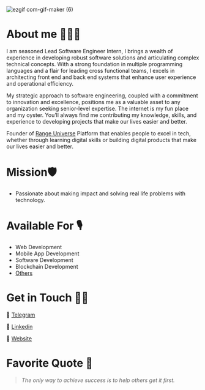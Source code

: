 
![ezgif com-gif-maker (6)](https://scontent.flos1-2.fna.fbcdn.net/v/t39.30808-6/453478117_452193294470600_5778309075254763533_n.png?stp=dst-png_s960x960&_nc_cat=100&ccb=1-7&_nc_sid=cc71e4&_nc_eui2=AeFxGzQrwK3vig7osZLMjhhmVcw5bUxP08dVzDltTE_Tx48aRQlZvIT6BcsHvoaXjB8pL8O7aioZwxLVMI7q1ZnL&_nc_ohc=gmb_yMe67cQQ7kNvgEJYJ_a&_nc_zt=23&_nc_ht=scontent.flos1-2.fna&oh=00_AYCr0QGoq7Bfc2pYMllJJRnGkZa6mXSoDUqWRnyPa4icRw&oe=66CB6718)





# About me 👨🏾‍💻
I am seasoned Lead Software Engineer Intern, I brings a wealth of experience in developing robust software solutions and articulating complex technical concepts. With a strong foundation in multiple programming languages and a flair for leading cross functional teams, I excels in architecting front end and back end systems that enhance user experience and operational efficiency.

My strategic approach to software engineering, coupled with a commitment to innovation and excellence, positions me as a valuable asset to any organization seeking senior-level expertise. The internet is my fun place and my oyster. You’ll always find me contributing my knowledge, skills, and experience to developing projects that make our lives easier and better.

Founder of [Range Universe](https://www.rangeuniverse.org) Platform that enables people to excel in tech, whether through learning digital skills or building digital products that make our lives easier and better.

# Mission🛡
- Passionate about making impact and solving real life problems with technology. 

# Available For 🎙
- Web Development
- Mobile App Development
- Software Development
- Blockchain Development
- [Others](https://www.kingsleynwoye.com)

# Get in Touch 👍🏽
🔗 [Telegram](https://t.me/kingsleynwoye)

🔗 [Linkedin](https://www.linkedin.com/in/kingsleynwoye/)

🔗 [Website](https://www.kingsleynwoye.com)

# Favorite Quote 📖
> _The only way to achieve success is to help others get it first._
